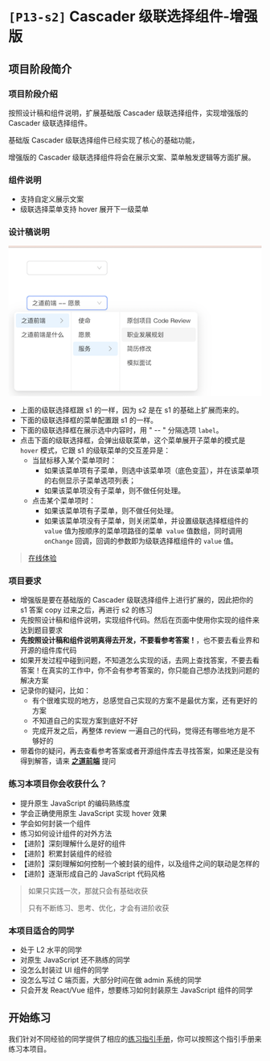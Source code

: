 # `[P13-s2]` Cascader 级联选择组件-增强版

## 项目阶段简介

### 项目阶段介绍

按照设计稿和组件说明，扩展基础版 Cascader 级联选择组件，实现增强版的 Cascader 级联选择组件。

基础版 Cascader 级联选择组件已经实现了核心的基础功能，

增强版的 Cascader 级联选择组件将会在展示文案、菜单触发逻辑等方面扩展。



### 组件说明

- 支持自定义展示文案
- 级联选择菜单支持 hover 展开下一级菜单



### 设计稿说明

![s2 设计稿](./design/design_cascader.png)

- 上面的级联选择框跟 s1 的一样，因为 s2 是在 s1 的基础上扩展而来的。
- 下面的级联选择框的菜单配置跟 s1 的一样。
- 下面的级联选择框在展示选中内容时，用 " -- " 分隔选项 `label`。
- 点击下面的级联选择框，会弹出级联菜单，这个菜单展开子菜单的模式是 `hover` 模式，它跟 s1 的级联菜单的交互差异是：
  - 当鼠标移入某个菜单项时：
    - 如果该菜单项有子菜单，则选中该菜单项（底色变蓝），并在该菜单项的右侧显示子菜单选项列表；
    - 如果该菜单项没有子菜单，则不做任何处理。
  - 点击某个菜单项时：
    - 如果该菜单项有子菜单，则不做任何处理。
    - 如果该菜单项没有子菜单，则关闭菜单，并设置级联选择框组件的 `value` 值为按顺序的菜单项路径的菜单` value` 值数组，同时调用 `onChange` 回调，回调的参数即为级联选择框组件的 `value` 值。
  



> [在线体验](https://zhidaofe.github.io/P13-cascader-component/s2/index.html)



### 项目要求

- 增强版是要在基础版的 Cascader 级联选择组件上进行扩展的，因此把你的 s1 答案 copy 过来之后，再进行 s2 的练习
- 先按照设计稿和组件说明，实现组件代码。然后在页面中使用你实现的组件来达到题目要求
- **先按照设计稿和组件说明真得去开发，不要看参考答案！**，也不要去看业界和开源的组件库代码
- 如果开发过程中碰到问题，不知道怎么实现的话，去网上查找答案，不要去看答案！在真实的工作中，你不会有参考答案的，你只能自己想办法找到问题的解决方案
- 记录你的疑问，比如：
  - 有个很难实现的地方，总感觉自己实现的方案不是最优方案，还有更好的方案
  - 不知道自己的实现方案到底好不好
  - 完成开发之后，再整体 review 一遍自己的代码，觉得还有哪些地方是不够好的
- 带着你的疑问，再去查看参考答案或者开源组件库去寻找答案，如果还是没有得到解答，请来 [**之道前端**](https://kcnrozgf41zs.feishu.cn/wiki/PBj0w5rjUiEWVgktZE0caKOunNc) 提问



### 练习本项目你会收获什么？

- 提升原生 JavaScript 的编码熟练度
- 学会正确使用原生 JavaScript 实现 hover 效果
- 学会如何封装一个组件
- 练习如何设计组件的对外方法
- 【进阶】深刻理解什么是好的组件
- 【进阶】积累封装组件的经验
- 【进阶】深刻理解如何控制一个被封装的组件，以及组件之间的联动是怎样的
- 【进阶】逐渐形成自己的 JavaScript 代码风格

> 如果只实践一次，那就只会有基础收获
>
> 只有不断练习、思考、优化，才会有进阶收获



### 本项目适合的同学

- 处于 L2 水平的同学
- 对原生 JavaScript 还不熟练的同学
- 没怎么封装过 UI 组件的同学
- 没怎么写过 C 端页面，大部分时间在做 admin 系统的同学
- 只会开发 React/Vue 组件，想要练习如何封装原生 JavaScript 组件的同学



## 开始练习

我们针对不同经验的同学提供了相应的[练习指引手册](https://kcnrozgf41zs.feishu.cn/wiki/An7GwvUQrirdvdkJdQ9c4q3Rndd)，你可以按照这个指引手册来练习本项目。

